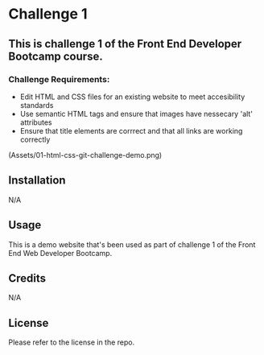 # Challenge 1

## This is challenge 1 of the Front End Developer Bootcamp course.

### Challenge Requirements:

- Edit HTML and CSS files for an existing website to meet accesibility standards
- Use semantic HTML tags and ensure that images have nessecary 'alt' attributes
- Ensure that title elements are corrrect and that all links are working correctly

(Assets/01-html-css-git-challenge-demo.png)

## Installation

N/A

## Usage

This is a demo website that's been used as part of challenge 1 of the Front End Web Developer Bootcamp.

## Credits

N/A

## License

Please refer to the license in the repo.


